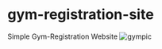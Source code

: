 # gym-registration-site
Simple Gym-Registration Website
![gympic](https://user-images.githubusercontent.com/109847669/216686350-3d84cff8-a76d-46b6-b97c-c466d67d24fd.png)
